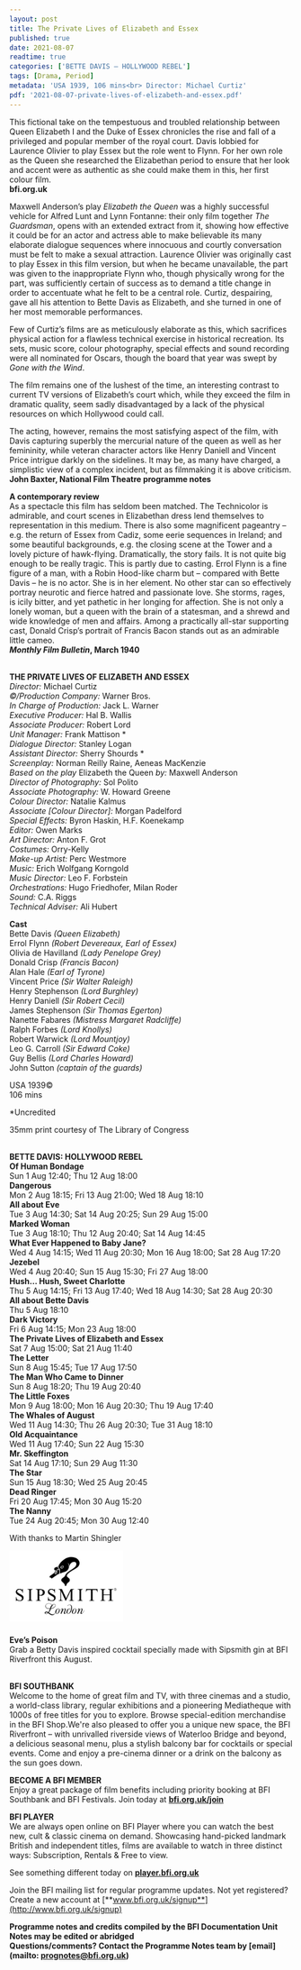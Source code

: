 ```yaml
---
layout: post
title: The Private Lives of Elizabeth and Essex
published: true
date: 2021-08-07
readtime: true
categories: ['BETTE DAVIS – HOLLYWOOD REBEL']
tags: [Drama, Period]
metadata: 'USA 1939, 106 mins<br> Director: Michael Curtiz'
pdf: '2021-08-07-private-lives-of-elizabeth-and-essex.pdf'
---
```


This fictional take on the tempestuous and troubled relationship between Queen Elizabeth I and the Duke of Essex chronicles the rise and fall of a privileged and popular member of the royal court. Davis lobbied for Laurence Olivier to play Essex but the role went to Flynn. For her own role as the Queen she researched the Elizabethan period to ensure that her look and accent were as authentic as she could make them in this, her first colour film.  
**bfi.org.uk**

Maxwell Anderson’s play _Elizabeth the Queen_ was a highly successful vehicle for Alfred Lunt and Lynn Fontanne: their only film together _The Guardsman_, opens with an extended extract from it, showing how effective it could be for an actor and actress able to make believable its many elaborate dialogue sequences where innocuous and courtly conversation must be felt to make a sexual attraction. Laurence Olivier was originally cast to play Essex in this film version, but when he became unavailable, the part was given to the inappropriate Flynn who, though physically wrong for the part, was sufficiently certain of success as to demand a title change in order to accentuate what he felt to be a central role. Curtiz, despairing, gave all his attention to Bette Davis as Elizabeth, and she turned in one of her most memorable performances.

Few of Curtiz’s films are as meticulously elaborate as this, which sacrifices physical action for a flawless technical exercise in historical recreation. Its sets, music score, colour photography, special effects and sound recording were all nominated for Oscars, though the board that year was swept by _Gone with  the Wind_.

The film remains one of the lushest of the time, an interesting contrast to current TV versions of Elizabeth’s court which, while they exceed the film in dramatic quality, seem sadly disadvantaged by a lack of the physical resources on which Hollywood could call.

The acting, however, remains the most satisfying aspect of the film, with Davis capturing superbly the mercurial nature of the queen as well as her femininity, while veteran character actors like Henry Daniell and Vincent Price intrigue darkly on the sidelines. It may be, as many have charged, a simplistic view of a complex incident, but as filmmaking it is above criticism.  
**John Baxter, National Film Theatre programme notes**

**A contemporary review**  
As a spectacle this film has seldom been matched. The Technicolor is admirable, and court scenes in Elizabethan dress lend themselves to representation in this medium. There is also some magnificent pageantry – e.g. the return of Essex from Cadiz, some eerie sequences in Ireland; and some beautiful backgrounds, e.g. the closing scene at the Tower and a lovely picture of hawk-flying. Dramatically, the story fails. It is not quite big enough to be really tragic. This is partly due to casting. Errol Flynn is a fine figure of a man, with a Robin Hood-like charm but – compared with Bette Davis – he is no actor. She is in her element. No other star can so effectively portray neurotic and fierce hatred and passionate love. She storms, rages, is icily bitter, and yet pathetic in her longing for affection. She is not only a lonely woman, but a queen with the brain of a statesman, and a shrewd and wide knowledge of men and affairs. Among a practically all-star supporting cast, Donald Crisp’s portrait of Francis Bacon stands out as an admirable little cameo.  
**_Monthly Film Bulletin_, March 1940**
<br><br>


**THE PRIVATE LIVES OF ELIZABETH AND ESSEX**  
_Director:_ Michael Curtiz  
_©/Production Company:_ Warner Bros.  
_In Charge of Production:_ Jack L. Warner  
_Executive Producer:_ Hal B. Wallis  
_Associate Producer:_ Robert Lord  
_Unit Manager:_ Frank Mattison *  
_Dialogue Director:_ Stanley Logan  
_Assistant Director:_ Sherry Shourds *  
_Screenplay:_ Norman Reilly Raine,  Aeneas MacKenzie  
_Based on the play_ Elizabeth the Queen _by:_ Maxwell Anderson  
_Director of Photography:_ Sol Polito  
_Associate Photography:_ W. Howard Greene  
_Colour Director:_ Natalie Kalmus  
_Associate [Colour Director]:_ Morgan Padelford  
_Special Effects:_ Byron Haskin, H.F. Koenekamp  
_Editor:_ Owen Marks  
_Art Director:_ Anton F. Grot  
_Costumes:_ Orry-Kelly  
_Make-up Artist:_ Perc Westmore  
_Music:_ Erich Wolfgang Korngold  
_Music Director:_ Leo F. Forbstein  
_Orchestrations:_ Hugo Friedhofer, Milan Roder  
_Sound:_ C.A. Riggs  
_Technical Adviser:_ Ali Hubert  

**Cast**  
Bette Davis _(Queen Elizabeth)_  
Errol Flynn _(Robert Devereaux, Earl of Essex)_  
Olivia de Havilland _(Lady Penelope Grey)_  
Donald Crisp _(Francis Bacon)_  
Alan Hale _(Earl of Tyrone)_  
Vincent Price _(Sir Walter Raleigh)_  
Henry Stephenson _(Lord Burghley)_  
Henry Daniell _(Sir Robert Cecil)_  
James Stephenson _(Sir Thomas Egerton)_  
Nanette Fabares _(Mistress Margaret Radcliffe)_  
Ralph Forbes _(Lord Knollys)_  
Robert Warwick _(Lord Mountjoy)_  
Leo G. Carroll _(Sir Edward Coke)_  
Guy Bellis _(Lord Charles Howard)_  
John Sutton _(captain of the guards)_  

USA 1939©  
106 mins

*Uncredited

35mm print courtesy of The Library of Congress
<br><br>

**BETTE DAVIS: HOLLYWOOD REBEL**<br>
**Of Human Bondage**<br>
Sun 1 Aug 12:40; Thu 12 Aug 18:00<br>
**Dangerous**<br>
Mon 2 Aug 18:15; Fri 13 Aug 21:00;  Wed 18 Aug 18:10<br>
**All about Eve**<br>
Tue 3 Aug 14:30; Sat 14 Aug 20:25;  Sun 29 Aug 15:00<br>
**Marked Woman**<br>
Tue 3 Aug 18:10; Thu 12 Aug 20:40;  Sat 14 Aug 14:45<br>
**What Ever Happened to Baby Jane?**<br>
Wed 4 Aug 14:15; Wed 11 Aug 20:30;  Mon 16 Aug 18:00; Sat 28 Aug 17:20<br>
**Jezebel**<br>
Wed 4 Aug 20:40; Sun 15 Aug 15:30;  Fri 27 Aug 18:00<br>
**Hush… Hush, Sweet Charlotte**<br>
Thu 5 Aug 14:15; Fri 13 Aug 17:40;  Wed 18 Aug 14:30; Sat 28 Aug 20:30<br>
**All about Bette Davis**<br>
Thu 5 Aug 18:10<br>
**Dark Victory**<br>
Fri 6 Aug 14:15; Mon 23 Aug 18:00<br>
**The Private Lives of Elizabeth and Essex**<br>
Sat 7 Aug 15:00; Sat 21 Aug 11:40<br>
**The Letter**<br>
Sun 8 Aug 15:45; Tue 17 Aug 17:50<br>
**The Man Who Came to Dinner**<br>
Sun 8 Aug 18:20; Thu 19 Aug 20:40<br>
**The Little Foxes**<br>
Mon 9 Aug 18:00; Mon 16 Aug 20:30;  Thu 19 Aug 17:40<br>
**The Whales of August**<br>
Wed 11 Aug 14:30; Thu 26 Aug 20:30;  Tue 31 Aug 18:10<br>
**Old Acquaintance**<br>
Wed 11 Aug 17:40; Sun 22 Aug 15:30<br>
**Mr. Skeffington**<br>
Sat 14 Aug 17:10; Sun 29 Aug 11:30<br>
**The Star**<br>
Sun 15 Aug 18:30; Wed 25 Aug 20:45<br>
**Dead Ringer**<br>
Fri 20 Aug 17:45; Mon 30 Aug 15:20<br>
**The Nanny**<br>
Tue 24 Aug 20:45; Mon 30 Aug 12:40<br>

With thanks to Martin Shingler
 
<img style="float: left;" src="/img/partner/Sipsmith London Logo-Black-Vector-01 (1).jpg" width="40%" height="40%">
<br><br><br><br><br><br><br><br>

**Eve’s Poison**<br>
Grab a Betty Davis inspired cocktail specially made with Sipsmith gin at BFI Riverfront this August.
<br><br>


**BFI SOUTHBANK**  
Welcome to the home of great film and TV, with three cinemas and a studio, a world-class library, regular exhibitions and a pioneering Mediatheque with 1000s of free titles for you to explore. Browse special-edition merchandise in the BFI Shop.We&#39;re also pleased to offer you a unique new space, the BFI Riverfront – with unrivalled riverside views of Waterloo Bridge and beyond, a delicious seasonal menu, plus a stylish balcony bar for cocktails or special events. Come and enjoy a pre-cinema dinner or a drink on the balcony as the sun goes down.  

**BECOME A BFI MEMBER**  
Enjoy a great package of film benefits including priority booking at BFI Southbank and BFI Festivals. Join today at [**bfi.org.uk/join**](http://www.bfi.org.uk/join)  

**BFI PLAYER**  
 We are always open online on BFI Player where you can watch the best new, cult &amp; classic cinema on demand. Showcasing hand-picked landmark British and independent titles, films are available to watch in three distinct ways: Subscription, Rentals &amp; Free to view.  

See something different today on [**player.bfi.org.uk**](https://player.bfi.org.uk)  

Join the BFI mailing list for regular programme updates. Not yet registered? Create a new account at [**www.bfi.org.uk/signup**](http://www.bfi.org.uk/signup)

**Programme notes and credits compiled by the BFI Documentation Unit  
Notes may be edited or abridged  
Questions/comments? Contact the Programme Notes team by [email](mailto: prognotes@bfi.org.uk)**

<!--stackedit_data:
eyJoaXN0b3J5IjpbLTE1MTExMjUwOTZdfQ==
-->
